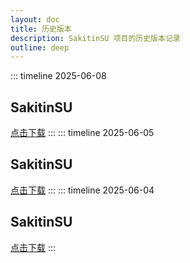 ```yaml
---
layout: doc
title: 历史版本
description: SakitinSU 项目的历史版本记录
outline: deep
---
```


::: timeline 2025-06-08

## SakitinSU   <Badge type="warning" text="V 0.1.5 preview" />
[点击下载](https://emas-devops-cdn.aliyuncs.com/publish/2/3911161/335552265/P719634901892642816/SSU-0.1.5.0-universal.APK?spm=5176.a2c8x.0.0.40459482Wa2W0w&response-content-type=application/octet-stream)
:::
::: timeline 2025-06-05

## SakitinSU   <Badge type="warning" text="V 0.1.3 preview" />
[点击下载](https://emas-devops-cdn.aliyuncs.com/publish/2/3911161/335552265/P718890111160858624/SSU-0.1.3.0-universal.APK?spm=5176.a2c8x.0.0.40459482B29g1X&response-content-type=application/octet-stream)
:::
::: timeline 2025-06-04

## SakitinSU   <Badge type="warning" text="V 0.1.0 preview" />
[点击下载](https://emas-devops-cdn.aliyuncs.com/publish/2/3911161/335552265/P718582199666391040/SSU-0.1.0_preview0-universal.APK?spm=5176.a2c8x.0.0.40459482Ck7lvw&response-content-type=application/octet-stream)
:::
